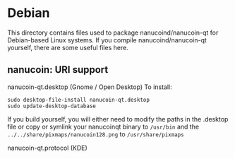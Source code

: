 
Debian
====================
This directory contains files used to package nanucoind/nanucoin-qt
for Debian-based Linux systems. If you compile nanucoind/nanucoin-qt yourself, there are some useful files here.

## nanucoin: URI support ##


nanucoin-qt.desktop  (Gnome / Open Desktop)
To install:

	sudo desktop-file-install nanucoin-qt.desktop
	sudo update-desktop-database

If you build yourself, you will either need to modify the paths in
the .desktop file or copy or symlink your nanucoinqt binary to `/usr/bin`
and the `../../share/pixmaps/nanucoin128.png` to `/usr/share/pixmaps`

nanucoin-qt.protocol (KDE)

